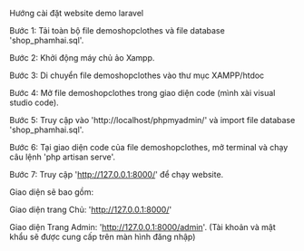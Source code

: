 Hướng cài đặt website demo laravel

Bước 1: Tải toàn bộ file demoshopclothes và file database 'shop_phamhai.sql'.

Bước 2: Khởi động máy chủ ảo Xampp.

Bước 3: Di chuyển file demoshopclothes vào thư mục XAMPP/htdoc

Bước 4: Mở file demoshopclothes trong giao diện code (mình xài visual studio code).

Bước 5: Truy cập vào 'http://localhost/phpmyadmin/' và import file database 'shop_phamhai.sql'.

Bước 6: Tại giao diện code của file demoshopclothes, mở terminal và chạy câu lệnh 'php artisan serve'.

Bước 7: Truy cập 'http://127.0.0.1:8000/' để chạy website.

Giao diện sẽ bao gồm:

Giao diện trang Chủ: 'http://127.0.0.1:8000/'

Giao diện Trang Admin: 'http://127.0.0.1:8000/admin'. (Tài khoản và mật khẩu sẽ được cung cấp trên màn hình đăng nhập)
